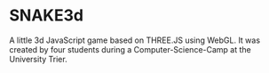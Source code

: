 # SNAKE3d
A little 3d JavaScript game based on THREE.JS using WebGL.
It was created by four students during a Computer-Science-Camp at the University Trier.
